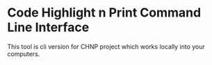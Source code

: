 # Code Highlight n Print Command Line Interface

This tool is cli version for CHNP project which works locally into your computers.
